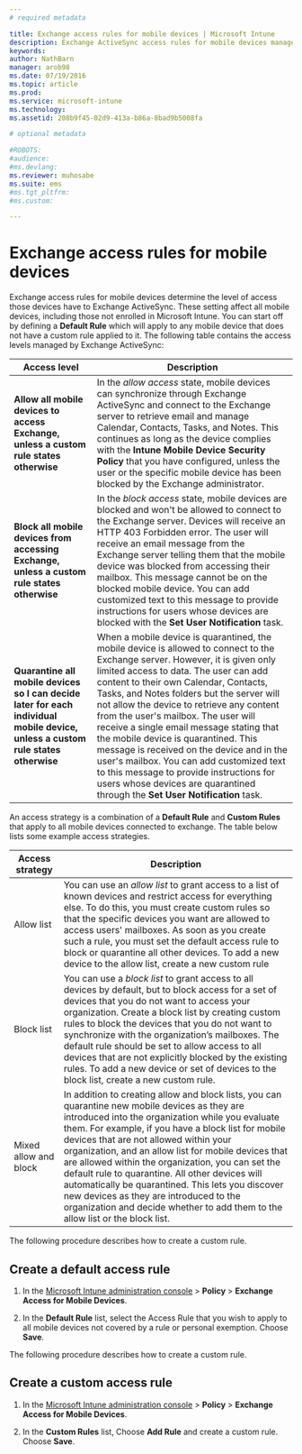 ```yaml
---
# required metadata

title: Exchange access rules for mobile devices | Microsoft Intune
description: Exchange ActiveSync access rules for mobile devices management (MDM) determine the level of access those devices have to Exchange.
keywords:
author: NathBarn
manager: arob98
ms.date: 07/19/2016
ms.topic: article
ms.prod:
ms.service: microsoft-intune
ms.technology:
ms.assetid: 208b9f45-02d9-413a-b86a-8bad9b5008fa

# optional metadata

#ROBOTS:
#audience:
#ms.devlang:
ms.reviewer: muhosabe
ms.suite: ems
#ms.tgt_pltfrm:
#ms.custom:

---
```


# Exchange access rules for mobile devices
Exchange access rules for mobile devices determine the level of access  those devices have to Exchange ActiveSync. These setting affect all mobile devices, including those not enrolled in Microsoft Intune. You can start off by defining a **Default Rule** which will apply to any mobile device that does not have a custom rule applied to it. The following table contains the access levels managed by Exchange ActiveSync:

|Access level|Description|
|----------------|---------------|
|**Allow all mobile devices to access Exchange, unless a custom rule states otherwise**|In the *allow access* state, mobile devices can synchronize through Exchange ActiveSync and connect to the Exchange server to retrieve email and manage Calendar, Contacts, Tasks, and Notes. This continues as long as the device complies with the **Intune Mobile Device Security Policy** that you have configured, unless the user or the specific mobile device has been blocked by the Exchange administrator.|
|**Block all mobile devices from accessing Exchange, unless a custom rule states otherwise**|In the *block access* state, mobile devices are blocked and won't be allowed to connect to the Exchange server. Devices will receive an HTTP 403 Forbidden error. The user will receive an email message from the Exchange server telling them that the mobile device was blocked from accessing their mailbox. This message cannot be on the blocked mobile device. You can add customized text to this message to provide instructions for users whose devices are blocked with the **Set User Notification** task.|
|**Quarantine all mobile devices so I can decide later for each individual mobile device, unless a custom rule states otherwise**|When a mobile device is quarantined, the mobile device is allowed to connect to the Exchange server. However, it is given only limited access to data. The user can add content to their own Calendar, Contacts, Tasks, and Notes folders but the server will not allow the device to retrieve any content from the user's mailbox. The user will receive a single email message stating that the mobile device is quarantined. This message is received on the device and in the user's mailbox. You can add customized text to this message to provide instructions for users whose devices are quarantined through the **Set User Notification** task.|

An access strategy is a combination of a **Default Rule** and **Custom Rules** that apply to all mobile devices connected to exchange. The table below lists some example access strategies.

|Access strategy|Description|
|-------------------|---------------|
|Allow list|You can use an *allow list* to grant access to a list of known devices and restrict access for everything else. To do this, you must create custom rules so that the specific devices you want are allowed to access users' mailboxes. As soon as you create such a rule, you must set the default access rule to block or quarantine all other devices. To add a new device to the allow list, create a new custom rule|
|Block list|You can use a *block list* to grant access to all devices by default, but to block access for a set of devices that you do not want to access your organization. Create a block list by creating custom rules to block the devices that you do not want to synchronize with the organization’s mailboxes. The default rule should be set to allow access to all devices that are not explicitly blocked by the existing rules. To add a new device or set of devices to the block list, create a new custom rule.|
|Mixed allow and block|In addition to creating allow and block lists, you can quarantine new mobile devices as they are introduced into the organization while you evaluate them. For example, if you have a block list for mobile devices that are not allowed within your organization, and an allow list for mobile devices that are allowed within the organization, you can set the default rule to quarantine. All other devices will automatically be quarantined. This lets you discover new devices as they are introduced to the organization and decide whether to add them to the allow list or the block list.|
The following procedure describes how to create a custom rule.

## Create a default access rule

1.  In the [Microsoft Intune administration console](http://manage.microsoft.com) &gt; **Policy** &gt; **Exchange Access for Mobile Devices**.

2.  In the **Default Rule** list, select the Access Rule that you wish to apply to all mobile devices not covered by a rule or personal exemption. Choose **Save**.

The following procedure describes how to create a custom rule.

## Create a custom access rule

1. In the [Microsoft Intune administration console](http://manage.microsoft.com) &gt; **Policy** &gt; **Exchange Access for Mobile Devices**.

2.  In the **Custom Rules** list, Choose **Add Rule** and create a custom rule. Choose **Save**.
